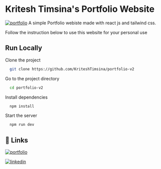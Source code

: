 
# Kritesh Timsina's Portfolio Website

[![portfolio](https://img.shields.io/badge/my_portfolio-000?style=for-the-badge&logo=ko-fi&logoColor=white)](https://kriteshtimsina.com.np/)
A simple Portfolio webiste made with react js and tailwind css.


Follow the instruction below to use this website for your personal use


## Run Locally

Clone the project

```bash
  git clone https://github.com/KriteshTimsina/portfolio-v2
```

Go to the project directory

```bash
  cd portfolio-v2
```

Install dependencies

```bash
  npm install
```

Start the server

```bash
  npm run dev
```


## 🔗 Links
[![portfolio](https://img.shields.io/badge/my_portfolio-000?style=for-the-badge&logo=ko-fi&logoColor=white)](https://kriteshtimsina.com.np/)

[![linkedin](https://img.shields.io/badge/linkedin-0A66C2?style=for-the-badge&logo=linkedin&logoColor=white)](https://www.linkedin.com/in/kriteshtimsina/)


